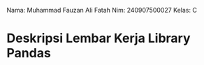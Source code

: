 Nama: Muhammad Fauzan Ali Fatah
Nim: 240907500027
Kelas: C

# Deskripsi Lembar Kerja Library Pandas
